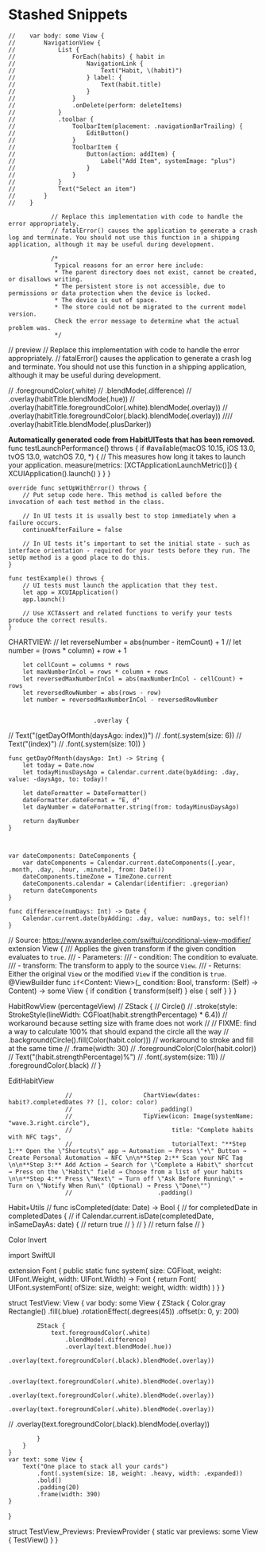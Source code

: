 #  Stashed Snippets

    //    var body: some View {
    //        NavigationView {
    //            List {
    //                ForEach(habits) { habit in
    //                    NavigationLink {
    //                        Text("Habit, \(habit)")
    //                    } label: {
    //                        Text(habit.title)
    //                    }
    //                }
    //                .onDelete(perform: deleteItems)
    //            }
    //            .toolbar {
    //                ToolbarItem(placement: .navigationBarTrailing) {
    //                    EditButton()
    //                }
    //                ToolbarItem {
    //                    Button(action: addItem) {
    //                        Label("Add Item", systemImage: "plus")
    //                    }
    //                }
    //            }
    //            Text("Select an item")
    //        }
    //    }

                // Replace this implementation with code to handle the error appropriately.
                // fatalError() causes the application to generate a crash log and terminate. You should not use this function in a shipping application, although it may be useful during development.

                /*
                 Typical reasons for an error here include:
                 * The parent directory does not exist, cannot be created, or disallows writing.
                 * The persistent store is not accessible, due to permissions or data protection when the device is locked.
                 * The device is out of space.
                 * The store could not be migrated to the current model version.
                 Check the error message to determine what the actual problem was.
                 */

// preview
// Replace this implementation with code to handle the error appropriately.
// fatalError() causes the application to generate a crash log and terminate. You should not use this function in a shipping application, although it may be useful during development.


//                                .foregroundColor(.white)
//                                .blendMode(.difference)
//                                .overlay(habitTitle.blendMode(.hue))
//                                .overlay(habitTitle.foregroundColor(.white).blendMode(.overlay))
//                                .overlay(habitTitle.foregroundColor(.black).blendMode(.overlay))
////                                .overlay(habitTitle.blendMode(.plusDarker))



**Automatically generated code from HabitUITests that has been removed.**
    func testLaunchPerformance() throws {
        if #available(macOS 10.15, iOS 13.0, tvOS 13.0, watchOS 7.0, *) {
            // This measures how long it takes to launch your application.
            measure(metrics: [XCTApplicationLaunchMetric()]) {
                XCUIApplication().launch()
            }
        }
    }

    override func setUpWithError() throws {
        // Put setup code here. This method is called before the invocation of each test method in the class.

        // In UI tests it is usually best to stop immediately when a failure occurs.
        continueAfterFailure = false

        // In UI tests it’s important to set the initial state - such as interface orientation - required for your tests before they run. The setUp method is a good place to do this.
    }

    func testExample() throws {
        // UI tests must launch the application that they test.
        let app = XCUIApplication()
        app.launch()
        
        // Use XCTAssert and related functions to verify your tests produce the correct results.
    }



CHARTVIEW:
//                                    let reverseNumber = abs(number - itemCount) + 1
//                                    let number = (rows * column) + row + 1

        let cellCount = columns * rows
        let maxNumberInCol = rows * column + rows
        let reversedMaxNumberInCol = abs(maxNumberInCol - cellCount) + rows
        let reversedRowNumber = abs(rows - row)
        let number = reversedMaxNumberInCol - reversedRowNumber


                            .overlay {
//                                Text("\(getDayOfMonth(daysAgo: index))")
//                                    .font(.system(size: 6))
//                                Text("\(index)")
//                                    .font(.system(size: 10))
                            }



    func getDayOfMonth(daysAgo: Int) -> String {
        let today = Date.now
        let todayMinusDaysAgo = Calendar.current.date(byAdding: .day, value: -daysAgo, to: today)!
        
        let dateFormatter = DateFormatter()
        dateFormatter.dateFormat = "E, d"
        let dayNumber = dateFormatter.string(from: todayMinusDaysAgo)
        
        return dayNumber
    }


    
    var dateComponents: DateComponents {
        var dateComponents = Calendar.current.dateComponents([.year, .month, .day, .hour, .minute], from: Date())
        dateComponents.timeZone = TimeZone.current
        dateComponents.calendar = Calendar(identifier: .gregorian)
        return dateComponents
    }

    func difference(numDays: Int) -> Date {
        Calendar.current.date(byAdding: .day, value: numDays, to: self)!
    }
    

// Source: https://www.avanderlee.com/swiftui/conditional-view-modifier/
extension View {
    /// Applies the given transform if the given condition evaluates to `true`.
    /// - Parameters:
    ///   - condition: The condition to evaluate.
    ///   - transform: The transform to apply to the source `View`.
    /// - Returns: Either the original `View` or the modified `View` if the condition is `true`.
    @ViewBuilder func `if`<Content: View>(_ condition: Bool, transform: (Self) -> Content) -> some View {
        if condition {
            transform(self)
        } else {
            self
        }
    }
}


HabitRowView (percentageView)
//        ZStack {
//            Circle()
//                .stroke(style: StrokeStyle(lineWidth: CGFloat(habit.strengthPercentage) * 6.4)) // workaround because setting size with frame does not work
//                // FIXME: find a way to calculate 100% that should expand the circle all the way
//                .background(Circle().fill(Color(habit.color))) // workaround to stroke and fill at the same time
//                .frame(width: 30)
//                .foregroundColor(Color(habit.color))
//            Text("\(habit.strengthPercentage)%")
//                .font(.system(size: 11))
//                .foregroundColor(.black)
//        }


EditHabitView

                    //                    ChartView(dates: habit?.completedDates ?? [], color: color)
                    //                        .padding()
                    //                    TipView(icon: Image(systemName: "wave.3.right.circle"),
                    //                            title: "Complete habits with NFC tags",
                    //                            tutorialText: "**Step 1:** Open the \"Shortcuts\" app → Automation → Press \"+\" Button → Create Personal Automation → NFC \n\n**Step 2:** Scan your NFC Tag \n\n**Step 3:** Add Action → Search for \"Complete a Habit\" shortcut → Press on the \"Habit\" field → Choose from a list of your habits \n\n**Step 4:** Press \"Next\" → Turn off \"Ask Before Running\" → Turn on \"Notify When Run\" (Optional) → Press \"Done\"")
                    //                        .padding()

Habit+Utils
//    func isCompleted(date: Date) -> Bool {
//        for completedDate in completedDates {
//            if Calendar.current.isDate(completedDate, inSameDayAs: date) {
//                return true
//            }
//        }
//        return false
//    }


Color Invert

import SwiftUI

extension Font {
    public static func system(
        size: CGFloat,
        weight: UIFont.Weight,
        width: UIFont.Width) -> Font
    {
        return Font(
            UIFont.systemFont(
                ofSize: size,
                weight: weight,
                width: width)
        )
    }
}

struct TestView: View {
    var body: some View {
        ZStack {
            Color.gray
            Rectangle()
                .fill(.blue)
                .rotationEffect(.degrees(45))
                .offset(x: 0, y: 200)
            
            ZStack {
                text.foregroundColor(.white)
                    .blendMode(.difference)
                    .overlay(text.blendMode(.hue))
                    .overlay(text.foregroundColor(.black).blendMode(.overlay))

                    .overlay(text.foregroundColor(.white).blendMode(.overlay))
                    .overlay(text.foregroundColor(.white).blendMode(.overlay))
                    .overlay(text.foregroundColor(.white).blendMode(.overlay))

//                    .overlay(text.foregroundColor(.black).blendMode(.overlay))
                    
            }
        }
    }
    var text: some View {
        Text("One place to stack all your cards")
            .font(.system(size: 18, weight: .heavy, width: .expanded))
            .bold()
            .padding(20)
            .frame(width: 390)
    }
}

struct TestView_Previews: PreviewProvider {
    static var previews: some View {
        TestView()
    }
}
